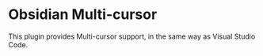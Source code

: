 # Obsidian Multi-cursor

This plugin provides Multi-cursor support, in the same way as Visual Studio Code.
